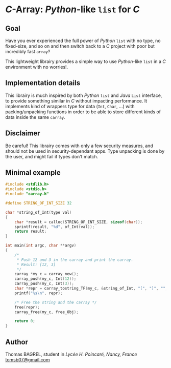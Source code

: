 # *C*-Array: *Python*-like `list` for *C*

## Goal

Have you ever experienced the full power of *Python* `list` with no type, no fixed-size, and so on and then switch back to a *C* project with poor but incredibly fast `array`?

This lightweight librairy provides a simple way to use *Python*-like `list` in a *C* environment with no worries!.

## Implementation details

This librairy is much inspired by both *Python* `list` and *Java* `List` interface, to provide something similar in *C* without impacting performance. It implements kind of wrappers type for data (`Int`, `Char`, ...) with packing/unpacking functions in order to be able to store different kinds of data inside the same `carray`.

## Disclaimer

Be careful! This librairy comes with only a few security measures, and should not be used in security-dependant apps. Type unpacking is done by the user, and might fail if types don't match.

## Minimal example

```C
#include <stdlib.h>
#include <stdio.h>
#include "carray.h"

#define STRING_OF_INT_SIZE 32

char *string_of_Int(type val)
{
    char *result = calloc(STRING_OF_INT_SIZE, sizeof(char));
    sprintf(result, "%d", of_Int(val));
    return result;
}

int main(int argc, char **argv)
{
    /* 
     * Push 12 and 3 in the carray and print the carray.
     * Result: [12, 3]
     */
    carray *my_c = carray_new();
    carray_push(my_c, Int(12));
    carray_push(my_c, Int(3));
    char *repr = carray_tostring_TF(my_c, &string_of_Int, "[", "]", "", ", ");
    printf("%s\n", repr);

    /* Free the string and the carray */
    free(repr);
    carray_free(my_c, free_Obj);

    return 0;
}
```

## Author

Thomas BAGREL, student in *Lycée H. Poincaré, Nancy, France*  
<tomsb07@gmail.com>
